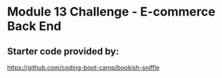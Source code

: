 # Module 13 Challenge - E-commerce Back End

## Starter code provided by:
https://github.com/coding-boot-camp/bookish-sniffle